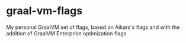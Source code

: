 # graal-vm-flags
My personal GraalVM set of flags, based on Aikars's flags and with the addition of GraalVM Enterprise optimization flags
